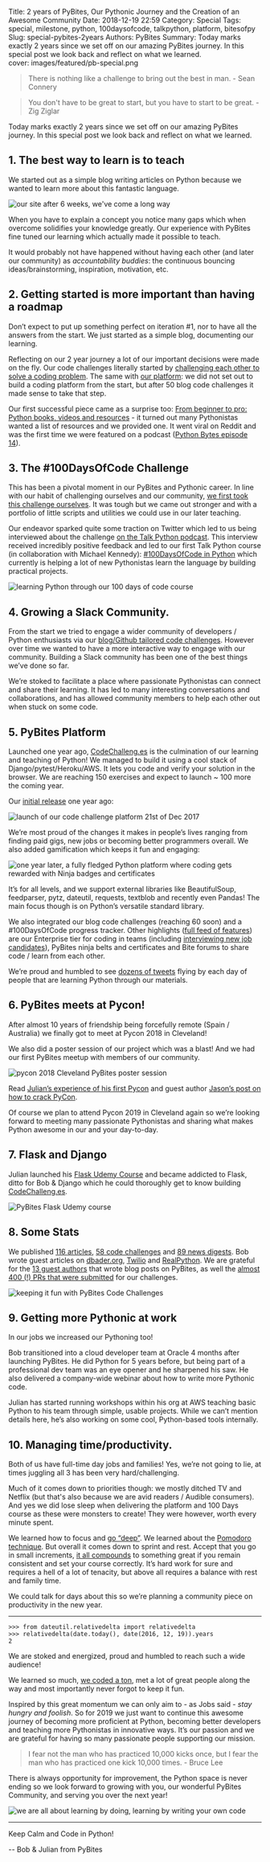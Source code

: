 Title: 2 years of PyBites, Our Pythonic Journey and the Creation of an Awesome Community
Date: 2018-12-19 22:59
Category: Special
Tags: special, milestone, python, 100daysofcode, talkpython, platform, bitesofpy
Slug: special-pybites-2years
Authors: PyBites
Summary: Today marks exactly 2 years since we set off on our amazing PyBites journey. In this special post we look back and reflect on what we learned.  
cover: images/featured/pb-special.png

> There is nothing like a challenge to bring out the best in man. - Sean Connery

<!-- -->

> You don't have to be great to start, but you have to start to be great. - Zig Ziglar

Today marks exactly 2 years since we set off on our amazing PyBites journey. In this special post we look back and reflect on what we learned.

## 1. The best way to learn is to teach

We started out as a simple blog writing articles on Python because we wanted to learn more about this fantastic language.

![our site after 6 weeks, we've come a long way]({filename}/images/pb1y-after-6weeks.png)

When you have to explain a concept you notice many gaps which when overcome solidifies your knowledge greatly. Our experience with PyBites fine tuned our learning which actually made it possible to teach.

It would probably not have happened without having each other (and later our community) as _accountability buddies_: the continuous bouncing ideas/brainstorming, inspiration, motivation, etc.

## 2. Getting started is more important than having a roadmap

Don’t expect to put up something perfect on iteration #1, nor to have all the answers from the start. We just started as a simple blog, documenting our learning.

Reflecting on our 2 year journey a lot of our important decisions were made on the fly. Our code challenges literally started by [challenging each other to solve a coding problem](https://pybit.es/js_time_scraper_ch.html). The same with [our platform](https://codechalleng.es/): we did not set out to build a coding platform from the start, but after 50 blog code challenges it made sense to take that step.

Our first successful piece came as a surprise too: [From beginner to pro: Python books, videos and resources](https://pybit.es/python-resources.html) - it turned out many Pythonistas wanted a list of resources and we provided one. It went viral on Reddit and was the first time we were featured on a podcast ([Python Bytes episode 14](https://pythonbytes.fm/episodes/show/14/lots-of-python-style-and-python-3000-is-3000-days-old)).

## 3. The #100DaysOfCode Challenge

This has been a pivotal moment in our PyBites and Pythonic career. In line with our habit of challenging ourselves and our community, [we first took this challenge ourselves](https://github.com/pybites/100DaysOfCode). It was tough but we came out stronger and with a portfolio of little scripts and utilities we could use in our later teaching.

Our endeavor sparked quite some traction on Twitter which led to us being interviewed about the challenge [on the Talk Python podcast](https://talkpython.fm/episodes/show/140/level-up-your-python-with-100daysofcode-challenge). This interview received incredibly positive feedback and led to our first Talk Python course (in collaboration with Michael Kennedy): [#100DaysOfCode in Python](https://talkpython.fm/100days) which currently is helping a lot of new Pythonistas learn the language by building practical projects.

![learning Python through our 100 days of code course]({filename}/images/100days-progress.jpg)

## 4. Growing a Slack Community.

From the start we tried to engage a wider community of developers / Python enthusiasts via our [blog/Github tailored code challenges](https://pybit.es/pages/challenges.html). However over time we wanted to have a more interactive way to engage with our community. Building a Slack community has been one of the best things we’ve done so far.

We’re stoked to facilitate a place where passionate Pythonistas can connect and share their learning. It has led to many interesting conversations and collaborations, and has allowed community members to help each other out when stuck on some code.

## 5. PyBites Platform

Launched one year ago, [CodeChalleng.es](https://codechalleng.es) is the culmination of our learning and teaching of Python! We managed to build it using a cool stack of Django/pytest/Heroku/AWS. It lets you code and verify your solution in the browser. We are reaching 150 exercises and expect to launch ~ 100 more the coming year.

Our [initial release](https://twitter.com/pybites/status/943811489537945600) one year ago:

![launch of our code challenge platform 21st of Dec 2017]({filename}/images/pb1y-new-code-platform-bites-of-py.png)

We’re most proud of the changes it makes in people’s lives ranging from finding paid gigs, new jobs or becoming better programmers overall. We also added gamification which keeps it fun and engaging:

![one year later, a fully fledged Python platform where coding gets rewarded with Ninja badges and certificates]({filename}/images/pybites-platform-these-days.png)

It’s for all levels, and we support external libraries like BeautifulSoup, feedparser, pytz, dateutil, requests, textblob and recently even Pandas! The main focus though is on Python’s versatile standard library.

We also integrated our blog code challenges (reaching 60 soon) and a #100DaysOfCode progress tracker. Other highlights ([full feed of features](https://codechalleng.es/news)) are our Enterprise tier for coding in teams (including [interviewing new job candidates](https://www.youtube.com/watch?reload=9&v=1QGEWBy6KTg)), PyBites ninja belts and certificates and Bite forums to share code / learn from each other.

We’re proud and humbled to see [dozens of tweets](https://twitter.com/search?f=tweets&vertical=default&q=100daysofcode%20talkpython%20pybites&src=typd) flying by each day of people that are learning Python through our materials.

## 6. PyBites meets at Pycon!

After almost 10 years of friendship being forcefully remote (Spain / Australia) we finally got to meet at Pycon 2018 in Cleveland!

We also did a poster session of our project which was a blast! And we had our first PyBites meetup with members of our community.

![pycon 2018 Cleveland PyBites poster session]({filename}/images/pybites-pycon-poster-session.jpg)

Read [Julian’s experience of his first Pycon](https://pybit.es/pycon-2018.html) and guest author [Jason’s post on how to crack PyCon](https://pybit.es/howto-crack-pycon.html).

Of course we plan to attend Pycon 2019 in Cleveland again so we’re looking forward to meeting many passionate Pythonistas and sharing what makes Python awesome in our and your day-to-day.

## 7. Flask and Django

Julian launched his [Flask Udemy Course](https://www.udemy.com/python-flask-for-beginners/?couponCode=PYBITES) and became addicted to Flask, ditto for Bob & Django which he could thoroughly get to know building [CodeChalleng.es](https://codechalleng.es).

![PyBites Flask Udemy course]({filename}/images/flask-course-udemy.jpg)

## 8. Some Stats

We published [116 articles](https://pybit.es/pages/articles.html), [58 code challenges](https://pybit.es/pages/challenges.html) and [89 news digests](https://pybit.es/pages/news.html). Bob wrote guest articles on [dbader.org](https://dbader.org/blog/python-dunder-methods), [Twilio](https://www.twilio.com/blog/2017/09/never-forget-friends-birthday-python-flask-twilio.html) and [RealPython](https://realpython.com/building-a-simple-web-app-with-bottle-sqlalchemy-twitter-api/). We are grateful for the [13 guest authors](https://pybit.es/pages/guests.html) that wrote blog posts on PyBites, as well the [almost 400 (!) PRs that were submitted](https://github.com/pybites/challenges/pulls) for our challenges.

![keeping it fun with PyBites Code Challenges]({filename}/images/pybites-code-challenges.jpg)

## 9. Getting more Pythonic at work

In our jobs we increased our Pythoning too!

Bob transitioned into a cloud developer team at Oracle 4 months after launching PyBites. He did Python for 5 years before, but being part of a professional dev team was an eye opener and he sharpened his saw. He also delivered a company-wide webinar about how to write more Pythonic code.

Julian has started running workshops within his org at AWS teaching basic Python to his team through simple, usable projects. While we can’t mention details here, he’s also working on some cool, Python-based tools internally.

## 10. Managing time/productivity.

Both of us have full-time day jobs and families! Yes, we’re not going to lie, at times juggling all 3 has been very hard/challenging.

Much of it comes down to priorities though: we mostly ditched TV and Netflix (but that's also because we are avid readers / Audible consumers). And yes we did lose sleep when delivering the platform and 100 Days course as these were monsters to create! They were however, worth every minute spent.

We learned how to focus and [go “deep”](https://www.amazon.com/Deep-Work-Focused-Success-Distracted/dp/1455586692). We learned about the [Pomodoro technique](https://en.wikipedia.org/wiki/Pomodoro_Technique). But overall it comes down to sprint and rest. Accept that you go in small increments, [it all compounds](https://www.amazon.com/Compound-Effect-Darren-Hardy/dp/159315724X) to something great if you remain consistent and set your course correctly. It’s hard work for sure and requires a hell of a lot of tenacity, but above all requires a balance with rest and family time.

We could talk for days about this so we’re planning a community piece on productivity in the new year.

---

	>>> from dateutil.relativedelta import relativedelta
	>>> relativedelta(date.today(), date(2016, 12, 19)).years
	2

We are stoked and energized, proud and humbled to reach such a wide audience!

We learned so much, [we coded a ton](https://github.com/pybites), met a lot of great people along the way and most importantly never forgot to keep it fun.

Inspired by this great momentum we can only aim to - as Jobs said - _stay hungry and foolish_. So for 2019 we just want to continue this awesome journey of becoming more proficient at Python, becoming better developers and teaching more Pythonistas in innovative ways. It’s our passion and we are grateful for having so many passionate people supporting our mission.

> I fear not the man who has practiced 10,000 kicks once, but I fear the man who has practiced one kick 10,000 times. - Bruce Lee

There is always opportunity for improvement, the Python space is never ending so we look forward to growing with you, our wonderful PyBites Community, and serving you over the next year!

![we are all about learning by doing, learning by writing your own code]({filename}/images/workshop.jpg)

---

Keep Calm and Code in Python!

-- Bob & Julian from PyBites
